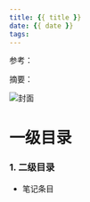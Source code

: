 ```yaml
---
title: {{ title }}
date: {{ date }}
tags:
---
```


参考：  

摘要：

![封面]()

<!--more -->


# 一级目录

### 1. 二级目录

* 笔记条目